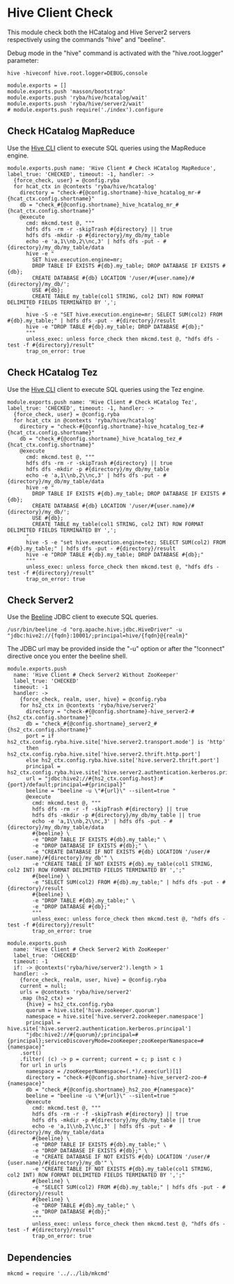   
# Hive Client Check

This module check both the HCatalog and Hive Server2 servers respectively using
the commands "hive" and "beeline".

Debug mode in the "hive" command is activated with the "hive.root.logger"
parameter:

```
hive -hiveconf hive.root.logger=DEBUG,console
```

    module.exports = []
    module.exports.push 'masson/bootstrap'
    module.exports.push 'ryba/hive/hcatalog/wait'
    module.exports.push 'ryba/hive/server2/wait'
    # module.exports.push require('./index').configure

## Check HCatalog MapReduce

Use the [Hive CLI][hivecli] client to execute SQL queries using the MapReduce
engine.

    module.exports.push name: 'Hive Client # Check HCatalog MapReduce', label_true: 'CHECKED', timeout: -1, handler: ->
      {force_check, user} = @config.ryba
      for hcat_ctx in @contexts 'ryba/hive/hcatalog'
        directory = "check-#{@config.shortname}-hive_hcatalog_mr-#{hcat_ctx.config.shortname}"
        db = "check_#{@config.shortname}_hive_hcatalog_mr_#{hcat_ctx.config.shortname}"
        @execute
          cmd: mkcmd.test @, """
          hdfs dfs -rm -r -skipTrash #{directory} || true
          hdfs dfs -mkdir -p #{directory}/my_db/my_table
          echo -e 'a,1\\nb,2\\nc,3' | hdfs dfs -put - #{directory}/my_db/my_table/data
          hive -e "
            SET hive.execution.engine=mr;
            DROP TABLE IF EXISTS #{db}.my_table; DROP DATABASE IF EXISTS #{db};
            CREATE DATABASE #{db} LOCATION '/user/#{user.name}/#{directory}/my_db/';
            USE #{db};
            CREATE TABLE my_table(col1 STRING, col2 INT) ROW FORMAT DELIMITED FIELDS TERMINATED BY ',';
          "
          hive -S -e "SET hive.execution.engine=mr; SELECT SUM(col2) FROM #{db}.my_table;" | hdfs dfs -put - #{directory}/result
          hive -e "DROP TABLE #{db}.my_table; DROP DATABASE #{db};"
          """
          unless_exec: unless force_check then mkcmd.test @, "hdfs dfs -test -f #{directory}/result"
          trap_on_error: true

## Check HCatalog Tez

Use the [Hive CLI][hivecli] client to execute SQL queries using the Tez engine.

    module.exports.push name: 'Hive Client # Check HCatalog Tez', label_true: 'CHECKED', timeout: -1, handler: ->
      {force_check, user} = @config.ryba
      for hcat_ctx in @contexts 'ryba/hive/hcatalog'
        directory = "check-#{@config.shortname}-hive_hcatalog_tez-#{hcat_ctx.config.shortname}"
        db = "check_#{@config.shortname}_hive_hcatalog_tez_#{hcat_ctx.config.shortname}"
        @execute
          cmd: mkcmd.test @, """
          hdfs dfs -rm -r -skipTrash #{directory} || true
          hdfs dfs -mkdir -p #{directory}/my_db/my_table
          echo -e 'a,1\\nb,2\\nc,3' | hdfs dfs -put - #{directory}/my_db/my_table/data
          hive -e "
            DROP TABLE IF EXISTS #{db}.my_table; DROP DATABASE IF EXISTS #{db};
            CREATE DATABASE #{db} LOCATION '/user/#{user.name}/#{directory}/my_db/';
            USE #{db};
            CREATE TABLE my_table(col1 STRING, col2 INT) ROW FORMAT DELIMITED FIELDS TERMINATED BY ',';
          "
          hive -S -e "set hive.execution.engine=tez; SELECT SUM(col2) FROM #{db}.my_table;" | hdfs dfs -put - #{directory}/result
          hive -e "DROP TABLE #{db}.my_table; DROP DATABASE #{db};"
          """
          unless_exec: unless force_check then mkcmd.test @, "hdfs dfs -test -f #{directory}/result"
          trap_on_error: true

## Check Server2

Use the [Beeline][beeline] JDBC client to execute SQL queries.

```
/usr/bin/beeline -d "org.apache.hive.jdbc.HiveDriver" -u "jdbc:hive2://{fqdn}:10001/;principal=hive/{fqdn}@{realm}"
```

The JDBC url may be provided inside the "-u" option or after the "!connect"
directive once you enter the beeline shell.

    module.exports.push
      name: 'Hive Client # Check Server2 Without ZooKeeper'
      label_true: 'CHECKED'
      timeout: -1
      handler: ->
        {force_check, realm, user, hive} = @config.ryba
        for hs2_ctx in @contexts 'ryba/hive/server2'
          directory = "check-#{@config.shortname}-hive_server2-#{hs2_ctx.config.shortname}"
          db = "check_#{@config.shortname}_server2_#{hs2_ctx.config.shortname}"
          port = if hs2_ctx.config.ryba.hive.site['hive.server2.transport.mode'] is 'http'
          then hs2_ctx.config.ryba.hive.site['hive.server2.thrift.http.port']
          else hs2_ctx.config.ryba.hive.site['hive.server2.thrift.port']
          principal = hs2_ctx.config.ryba.hive.site['hive.server2.authentication.kerberos.principal']
          url = "jdbc:hive2://#{hs2_ctx.config.host}:#{port}/default;principal=#{principal}"
          beeline = "beeline -u \"#{url}\" --silent=true "
          @execute
            cmd: mkcmd.test @, """
            hdfs dfs -rm -r -f -skipTrash #{directory} || true
            hdfs dfs -mkdir -p #{directory}/my_db/my_table || true
            echo -e 'a,1\\nb,2\\nc,3' | hdfs dfs -put - #{directory}/my_db/my_table/data
            #{beeline} \
            -e "DROP TABLE IF EXISTS #{db}.my_table;" \
            -e "DROP DATABASE IF EXISTS #{db};" \
            -e "CREATE DATABASE IF NOT EXISTS #{db} LOCATION '/user/#{user.name}/#{directory}/my_db'" \
            -e "CREATE TABLE IF NOT EXISTS #{db}.my_table(col1 STRING, col2 INT) ROW FORMAT DELIMITED FIELDS TERMINATED BY ',';"
            #{beeline} \
            -e "SELECT SUM(col2) FROM #{db}.my_table;" | hdfs dfs -put - #{directory}/result
            #{beeline} \
            -e "DROP TABLE #{db}.my_table;" \
            -e "DROP DATABASE #{db};"
            """
            unless_exec: unless force_check then mkcmd.test @, "hdfs dfs -test -f #{directory}/result"
            trap_on_error: true

    module.exports.push
      name: 'Hive Client # Check Server2 With ZooKeeper'
      label_true: 'CHECKED'
      timeout: -1
      if: -> @contexts('ryba/hive/server2').length > 1
      handler: ->
        {force_check, realm, user, hive} = @config.ryba
        current = null;
        urls = @contexts 'ryba/hive/server2'
        .map (hs2_ctx) =>
          {hive} = hs2_ctx.config.ryba
          quorum = hive.site['hive.zookeeper.quorum']
          namespace = hive.site['hive.server2.zookeeper.namespace']
          principal = hive.site['hive.server2.authentication.kerberos.principal']
          "jdbc:hive2://#{quorum}/;principal=#{principal};serviceDiscoveryMode=zooKeeper;zooKeeperNamespace=#{namespace}"
        .sort()
        .filter( (c) -> p = current; current = c; p isnt c )
        for url in urls
          namespace = /zooKeeperNamespace=(.*)/.exec(url)[1]
          directory = "check-#{@config.shortname}-hive_server2-zoo-#{namespace}"
          db = "check_#{@config.shortname}_hs2_zoo_#{namespace}"
          beeline = "beeline -u \"#{url}\" --silent=true "
          @execute
            cmd: mkcmd.test @, """
            hdfs dfs -rm -r -f -skipTrash #{directory} || true
            hdfs dfs -mkdir -p #{directory}/my_db/my_table || true
            echo -e 'a,1\\nb,2\\nc,3' | hdfs dfs -put - #{directory}/my_db/my_table/data
            #{beeline} \
            -e "DROP TABLE IF EXISTS #{db}.my_table;" \
            -e "DROP DATABASE IF EXISTS #{db};" \
            -e "CREATE DATABASE IF NOT EXISTS #{db} LOCATION '/user/#{user.name}/#{directory}/my_db'" \
            -e "CREATE TABLE IF NOT EXISTS #{db}.my_table(col1 STRING, col2 INT) ROW FORMAT DELIMITED FIELDS TERMINATED BY ',';"
            #{beeline} \
            -e "SELECT SUM(col2) FROM #{db}.my_table;" | hdfs dfs -put - #{directory}/result
            #{beeline} \
            -e "DROP TABLE #{db}.my_table;" \
            -e "DROP DATABASE #{db};"
            """
            unless_exec: unless force_check then mkcmd.test @, "hdfs dfs -test -f #{directory}/result"
            trap_on_error: true

## Dependencies

    mkcmd = require '../../lib/mkcmd'

[hivecli]: https://cwiki.apache.org/confluence/display/Hive/LanguageManual+Cli
[beeline]: https://cwiki.apache.org/confluence/display/Hive/HiveServer2+Clients#HiveServer2Clients-Beeline%E2%80%93NewCommandLineShell
